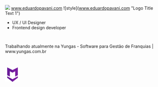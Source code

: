 <img src="https://eduardopavani.com/github/headerreadme.png">
<a href="https://www.eduardopavani.com" taget="blank">www.eduardopavani.com</a>
![style](<a href="https://www.eduardopavani.com" taget="blank">www.eduardopavani.com</a> "Logo Title Text 1")
<ul>
  <li>UX / UI Designer</li>
  <li>Frontend design developer</li>
</ul>
<br>
<p>Trabalhando atualmente na Yungas - Software para Gestão de Franquias | www.yungas.com.br </p>
<br>

![style](https://github.com/adam-p/markdown-here/raw/master/src/common/images/icon48.png "Logo Title Text 1")

<!--
**dudupavani/dudupavani** is a ✨ _special_ ✨ repository because its `README.md` (this file) appears on your GitHub profile.

Here are some ideas to get you started:

- 🔭 I’m currently working on ...
- 🌱 I’m currently learning ...
- 👯 I’m looking to collaborate on ...
- 🤔 I’m looking for help with ...
- 💬 Ask me about ...
- 📫 How to reach me: ...
- 😄 Pronouns: ...
- ⚡ Fun fact: ...
-->
